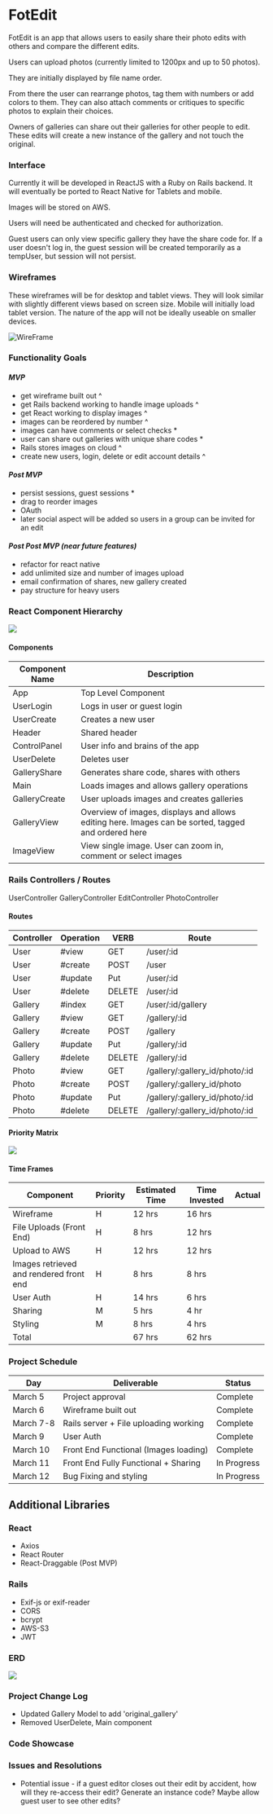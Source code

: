 # FotEdit

FotEdit is an app that allows users to easily share their photo edits with others and compare the different edits. 

Users can upload photos (currently limited to 1200px and up to 50 photos).

They are initially displayed by file name order.

From there the user can rearrange photos, tag them with numbers or add colors to them. They can also attach comments or critiques to specific photos to explain their choices.

Owners of galleries can share out their galleries for other people to edit. These edits will create a new instance of the gallery and not touch the original.

### Interface

Currently it will be developed in ReactJS with a Ruby on Rails backend. It will eventually be ported to React Native for Tablets and mobile.

Images will be stored on AWS.

Users will need be authenticated and checked for authorization.

Guest users can only view specific gallery they have the share code for. If a user doesn't log in, the guest session will be created temporarily as a tempUser, but session will not persist.

### Wireframes 

These wireframes will be for desktop and tablet views. They will look similar with slightly different views based on screen size. Mobile will initially load tablet version. The nature of the app will not be ideally useable on smaller devices.

![WireFrame](./assets/FotEdit_WireFrame.jpg)

### Functionality Goals

#### *MVP*

- get wireframe built out ^
- get Rails backend working to handle image uploads ^
- get React working to display images ^
- images can be reordered by number ^
- images can have comments or select checks *
- user can share out galleries with unique share codes * 
- Rails stores images on cloud ^
- create new users, login, delete or edit account details ^

#### *Post MVP*

- persist sessions, guest sessions *
- drag to reorder images
- OAuth 
- later social aspect will be added so users in a group can be invited for an edit

#### *Post Post MVP (near future features)*

- refactor for react native
- add unlimited size and number of images upload
- email confirmation of shares, new gallery created
- pay structure for heavy users

### React Component Hierarchy

![](./assets/React_Component_Diagram.jpg)

#### Components
| Component Name | Description         |
|----------------|---------------------|
| App            | Top Level Component |
| UserLogin      | Logs in user or guest login |
| UserCreate     | Creates a new user |
| Header         | Shared header      |
| ControlPanel   | User info and brains of the app |
| UserDelete     | Deletes user        |
| GalleryShare   | Generates share code, shares with others |
| Main           | Loads images and allows gallery operations |
| GalleryCreate  | User uploads images and creates galleries |
| GalleryView    | Overview of images, displays and allows editing here. Images can be sorted, tagged and ordered here |
| ImageView      | View single image. User can zoom in, comment or select images | 


### Rails Controllers / Routes 

UserController
GalleryController
EditController
PhotoController

#### Routes

| Controller | Operation | VERB | Route |
|-------|---------|------------|---------|
| User  | #view | GET | /user/:id|
| User | #create | POST | /user |
| User | #update | Put | /user/:id |
| User | #delete | DELETE | /user/:id |
| Gallery | #index | GET | /user/:id/gallery
| Gallery | #view | GET | /gallery/:id|
| Gallery | #create | POST | /gallery |
| Gallery | #update | Put | /gallery/:id |
| Gallery | #delete | DELETE | /gallery/:id |
| Photo  | #view | GET | /gallery/:gallery_id/photo/:id|
| Photo | #create | POST | /gallery/:gallery_id/photo |
| Photo | #update | Put | /gallery/:gallery_id/photo/:id |
| Photo | #delete | DELETE | /gallery/:gallery_id/photo/:id |


#### Priority Matrix
![](./assets/FotEdit_PriorityMaxtrix.jpg)

#### Time Frames
| Component | Priority | Estimated Time | Time Invested | Actual |
|-----|-----|------|------|------|
| Wireframe | H | 12 hrs | 16 hrs | |
| File Uploads (Front End) | H | 8 hrs | 12 hrs | |
| Upload to AWS | H | 12 hrs | 12 hrs | | 
| Images retrieved and rendered front end | H | 8 hrs | 8 hrs | |
| User Auth | H | 14 hrs | 6 hrs | |
| Sharing | M | 5 hrs | 4 hr | |
| Styling | M | 8 hrs | 4 hrs | | 
| Total | | 67 hrs | 62 hrs | |

### Project Schedule
| Day | Deliverable | Status |
|------|------------|------------|
| March 5 | Project approval | Complete |
| March 6 | Wireframe built out | Complete |
| March 7-8 | Rails server + File uploading working | Complete |
| March 9 | User Auth | Complete | 
| March 10 | Front End Functional (Images loading) | Complete |
| March 11 | Front End Fully Functional + Sharing | In Progress |
| March 12 | Bug Fixing and styling | In Progress|


## Additional Libraries
### React

- Axios
- React Router 
- React-Draggable (Post MVP)

### Rails

- Exif-js or exif-reader
- CORS
- bcrypt
- AWS-S3
- JWT

### ERD

![](./assets/FotEdit_ERD.jpg)

### Project Change Log

- Updated Gallery Model to add 'original_gallery'
- Removed UserDelete, Main component 

### Code Showcase

### Issues and Resolutions

- Potential issue - if a guest editor closes out their edit by accident, how will they re-access their edit? Generate an instance code? Maybe allow guest user to see other edits?
